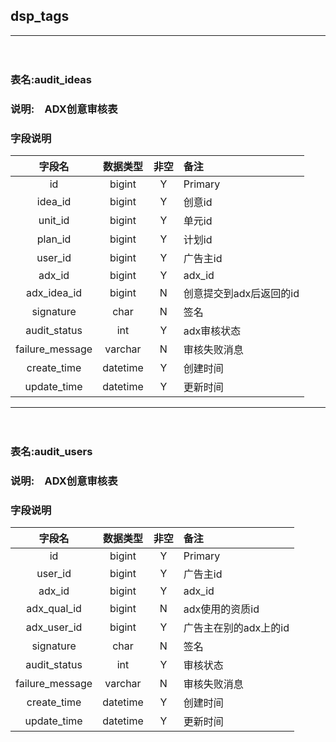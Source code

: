 ## dsp_tags
---
　
　
　

### **表名**:audit_ideas
### **说明**:　ADX创意审核表
### **字段说明**
字段名|数据类型|非空|备注
:---: | :---:  |:---:|:--
id|bigint|Y|Primary
idea_id|bigint|Y|创意id
unit_id|bigint|Y|单元id
plan_id|bigint|Y|计划id
user_id|bigint|Y|广告主id
adx_id|bigint|Y|adx_id
adx_idea_id|bigint|N|创意提交到adx后返回的id
signature|char|N|签名
audit_status|int|Y|adx审核状态
failure_message|varchar|N|审核失败消息
create_time|datetime|Y|创建时间
update_time|datetime|Y|更新时间
---
　
　
　

### **表名**:audit_users
### **说明**:　ADX创意审核表
### **字段说明**
字段名|数据类型|非空|备注
:---: | :---:  |:---:|:--
id|bigint|Y|Primary
user_id|bigint|Y|广告主id
adx_id|bigint|Y|adx_id
adx_qual_id|bigint|N|adx使用的资质id
adx_user_id|bigint|Y|广告主在别的adx上的id
signature|char|N|签名
audit_status|int|Y|审核状态
failure_message|varchar|N|审核失败消息
create_time|datetime|Y|创建时间
update_time|datetime|Y|更新时间